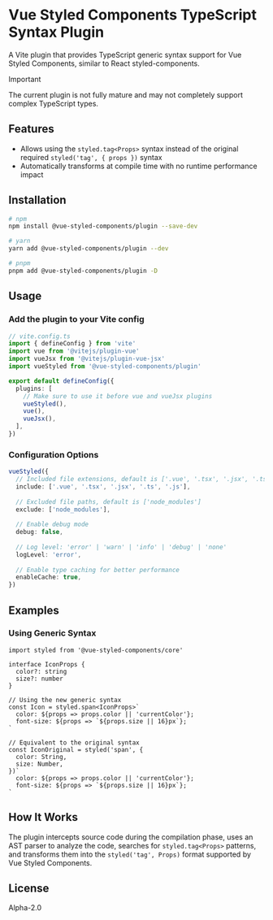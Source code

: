 # Vue Styled Components TypeScript Syntax Plugin

A Vite plugin that provides TypeScript generic syntax support for Vue Styled Components, similar to React styled-components.

> [!IMPORTANT]
> The current plugin is not fully mature and may not completely support complex TypeScript types.

## Features

- Allows using the `styled.tag<Props>` syntax instead of the original required `styled('tag', { props })` syntax
- Automatically transforms at compile time with no runtime performance impact

## Installation

```bash
# npm
npm install @vue-styled-components/plugin --save-dev

# yarn
yarn add @vue-styled-components/plugin --dev

# pnpm
pnpm add @vue-styled-components/plugin -D
```

## Usage

### Add the plugin to your Vite config

```ts
// vite.config.ts
import { defineConfig } from 'vite'
import vue from '@vitejs/plugin-vue'
import vueJsx from '@vitejs/plugin-vue-jsx'
import vueStyled from '@vue-styled-components/plugin'

export default defineConfig({
  plugins: [
    // Make sure to use it before vue and vueJsx plugins
    vueStyled(),
    vue(),
    vueJsx(),
  ],
})
```

### Configuration Options

```ts
vueStyled({
  // Included file extensions, default is ['.vue', '.tsx', '.jsx', '.ts', '.js']
  include: ['.vue', '.tsx', '.jsx', '.ts', '.js'],
  
  // Excluded file paths, default is ['node_modules']
  exclude: ['node_modules'],
  
  // Enable debug mode
  debug: false,
  
  // Log level: 'error' | 'warn' | 'info' | 'debug' | 'none'
  logLevel: 'error',
  
  // Enable type caching for better performance
  enableCache: true,
})
```

## Examples

### Using Generic Syntax

```tsx
import styled from '@vue-styled-components/core'

interface IconProps {
  color?: string
  size?: number
}

// Using the new generic syntax
const Icon = styled.span<IconProps>`
  color: ${props => props.color || 'currentColor'};
  font-size: ${props => `${props.size || 16}px`};
`

// Equivalent to the original syntax
const IconOriginal = styled('span', {
  color: String,
  size: Number,
})`
  color: ${props => props.color || 'currentColor'};
  font-size: ${props => `${props.size || 16}px`};
`
```

## How It Works

The plugin intercepts source code during the compilation phase, uses an AST parser to analyze the code, searches for `styled.tag<Props>` patterns, and transforms them into the `styled('tag', Props)` format supported by Vue Styled Components.

## License

Alpha-2.0
